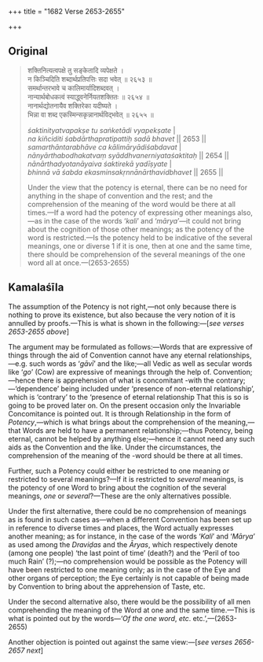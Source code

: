+++
title = "1682 Verse 2653-2655"

+++
## Original 
>
> शक्तिनित्यत्वपक्षे तु सङ्केतादि व्यपेक्षते ।  
> न किञ्चिदिति शब्दार्थप्रतिपत्तिः सदा भवेत् ॥ २६५३ ॥  
> समर्थान्तरभावे च कालिमार्यादिशब्दवत् ।  
> नान्यार्थबोधकत्वं स्याद्ध्वनेर्नियतशक्तितः ॥ २६५४ ॥  
> नानार्थद्योतनायैव शक्तिरेका यदीष्यते ।  
> भिन्ना वा शब्द एकस्मिन्सकृन्नानार्थविद्भवेत् ॥ २६५५ ॥ 
>
> *śaktinityatvapakṣe tu saṅketādi vyapekṣate* \|  
> *na kiñciditi śabdārthapratipattiḥ sadā bhavet* \|\| 2653 \|\|  
> *samarthāntarabhāve ca kālimāryādiśabdavat* \|  
> *nānyārthabodhakatvaṃ syāddhvanerniyataśaktitaḥ* \|\| 2654 \|\|  
> *nānārthadyotanāyaiva śaktirekā yadīṣyate* \|  
> *bhinnā vā śabda ekasminsakṛnnānārthavidbhavet* \|\| 2655 \|\| 
>
> Under the view that the potency is eternal, there can be no need for anything in the shape of convention and the rest; and the comprehension of the meaning of the word would be there at all times.—If a word had the potency of expressing other meanings also,—as in the case of the words ‘*kali*’ and ‘*mārya*’—it could not bring about the cognition of those other meanings; as the potency of the word is restricted.—Is the potency held to be indicative of the several meanings, one or diverse 1 if it is one, then at one and the same time, there should be comprehension of the several meanings of the one word all at once.—(2653-2655)



## Kamalaśīla

The assumption of the Potency is not right,—not only because there is nothing to prove its existence, but also because the very notion of it is annulled by proofs.—This is what is shown in the following:—[*see verses 2653-2655 above*]

The argument may be formulated as follows:—Words that are expressive of things through the aid of Convention cannot have any eternal relationships,—e.g. such words as ‘*gāvī*’ and the like;—all Vedic as well as secular words like ‘*go*’ (Cow) are expressive of meanings through the help of. Convention;—hence there is apprehension of what is concomitant -with the contrary;—‘dependence’ being included under ‘presence of non-eternal relationship’, which is ‘contrary’ to the ‘presence of eternal relationship That this is so is going to be proved later on. On the present occasion only the Invariable Concomitance is pointed out. It is through Relationship in the form of *Potency*,—which is what brings about the comprehension of the meaning,—that Words are held to have a permanent relationship;—thus Potency, being eternal, cannot be helped by anything else;—hence it cannot need any such aids as the Convention and the like. Under the circumstances, the comprehension of the meaning of the -word should be there at all times.

Further, such a Potency could either be restricted to one meaning or restricted to several meanings?—If it is restricted to *several* meanings, is the potency of one Word to bring about the cognition of the several meanings, *one* or *several*?—These are the only alternatives possible.

Under the first alternative, there could be no comprehension of meanings as is found in such cases as—when a different Convention has been set up in reference to diverse times and places, the Word actually expresses another meaning; as for instance, in the case of the words ‘*Kali*’ and ‘*Mārya*’ as used among the *Draviḍas* and the *Āryas*, which respectively denote (among one people) ‘the last point of time’ (death?) and the ‘Peril of too much Rain’ (?);—no comprehension would be possible as the Potency will have been restricted to one meaning only; as in the case of the Eye and other organs of perception; the Eye certainly is not capable of being made by Convention to bring about the apprehension of Taste, etc.

Under the second alternative also, there would be the possibility of all men comprehending the meaning of the Word at one and the same time.—This is what is pointed out by the words—‘*Of the one word*, *etc*. etc.’,—(2653-2655)

Another objection is pointed out against the same view:—[*see verses 2656-2657 next*]


